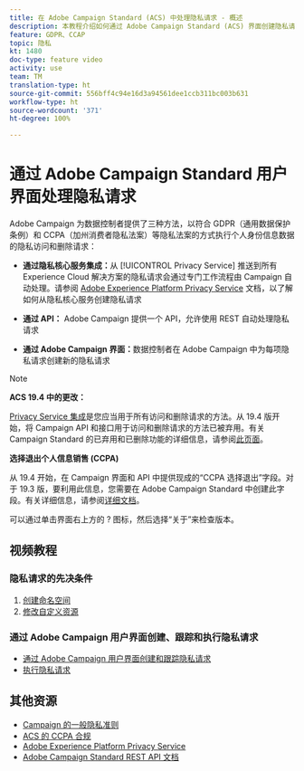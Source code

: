 ```yaml
---
title: 在 Adobe Campaign Standard (ACS) 中处理隐私请求 - 概述
description: 本教程介绍如何通过 Adobe Campaign Standard (ACS) 界面创建隐私请求。
feature: GDPR、CCAP
topic: 隐私
kt: 1480
doc-type: feature video
activity: use
team: TM
translation-type: ht
source-git-commit: 556bff4c94e16d3a94561dee1ccb311bc003b631
workflow-type: ht
source-wordcount: '371'
ht-degree: 100%

---
```



# 通过 Adobe Campaign Standard 用户界面处理隐私请求

Adobe Campaign 为数据控制者提供了三种方法，以符合 GDPR（通用数据保护条例）和 CCPA（加州消费者隐私法案）等隐私法案的方式执行个人身份信息数据的隐私访问和删除请求：

* **通过隐私核心服务集成：**&#x200B;从 [!UICONTROL Privacy Service] 推送到所有 Experience Cloud 解决方案的隐私请求会通过专门工作流程由 Campaign 自动处理。请参阅 [Adobe Experience Platform Privacy Service](https://adobe.io/apis/cloudplatform/gdpr.html) 文档，以了解如何从隐私核心服务创建隐私请求

* **通过 API：** Adobe Campaign 提供一个 API，允许使用 REST 自动处理隐私请求

* **通过 Adobe Campaign 界面：**&#x200B;数据控制者在 Adobe Campaign 中为每项隐私请求创建新的隐私请求

>[!NOTE]
>
> **ACS 19.4 中的更改：**
> 
> [Privacy Service 集成](https://adobe.io/apis/cloudplatform/gdpr.html)是您应当用于所有访问和删除请求的方法。从 19.4 版开始，将 Campaign API 和接口用于访问和删除请求的方法已被弃用。有关 Campaign Standard 的已弃用和已删除功能的详细信息，请参阅[此页面](https://helpx.adobe.com/cn/campaign/kb/acs-deprecated-and-removed-features.html)。
>
>**选择退出个人信息销售 (CCPA)**
>
>从 19.4 开始，在 Campaign 界面和 API 中提供现成的“CCPA 选择退出”字段。对于 19.3 版，要利用此信息，您需要在 Adobe Campaign Standard 中创建此字段。有关详细信息，请参阅[详细文档](https://helpx.adobe.com/cn/campaign/kb/acs-privacy.html#ccpa)。
>
> 可以通过单击界面右上方的 ? 图标，然后选择“关于”来检查版本。

## 视频教程

### 隐私请求的先决条件

1. [创建命名空间](/help/privacy/namespaces-for-privacy-requests.md)
1. [修改自定义资源](/help/privacy/custom-resources-for-privacy-requests.md)

### 通过 Adobe Campaign 用户界面创建、跟踪和执行隐私请求

* [通过 Adobe Campaign 用户界面创建和跟踪隐私请求](/help/privacy/create-and-track-privacy-requests.md)
* [执行隐私请求](/help/privacy/execute-privacy-requests.md)

## 其他资源

* [Campaign 的一般隐私准则](https://helpx.adobe.com/cn/campaign/kb/campaign-privacy-overview.html)
* [ACS 的 CCPA 合规](https://helpx.adobe.com/cn/campaign/kb/acs-privacy.html#ccpa)
* [Adobe Experience Platform Privacy Service](https://adobe.io/apis/cloudplatform/gdpr.html)
* [Adobe Campaign Standard REST API 文档](https://final-docs.campaign.adobe.com/doc/standard/en/api/ACS_API.html#privacy-management)
